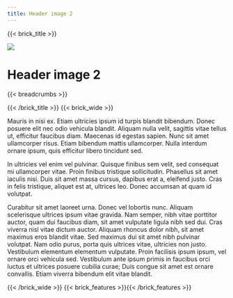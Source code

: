 ```yaml
---
title: Header image 2
---
```

{{< brick_title >}}

![](/uploads/photos/bricks.png)

# Header image 2

{{< breadcrumbs >}}

{{< /brick_title >}}
{{< brick_wide >}}

Mauris in nisi ex. Etiam ultricies ipsum id turpis blandit bibendum. Donec posuere elit nec odio vehicula blandit. Aliquam nulla velit, sagittis vitae tellus ut, efficitur faucibus diam. Maecenas id egestas sapien. Nunc sit amet ullamcorper risus. Etiam bibendum mattis ullamcorper. Nulla interdum ornare ipsum, quis efficitur libero tincidunt sed.

In ultricies vel enim vel pulvinar. Quisque finibus sem velit, sed consequat mi ullamcorper vitae. Proin finibus tristique sollicitudin. Phasellus sit amet iaculis nisi. Duis sit amet massa cursus, dapibus erat a, eleifend justo. Cras in felis tristique, aliquet est at, ultrices leo. Donec accumsan at quam id volutpat.

Curabitur sit amet laoreet urna. Donec vel lobortis nunc. Aliquam scelerisque ultrices ipsum vitae gravida. Nam semper, nibh vitae porttitor auctor, quam dui faucibus diam, sit amet vulputate ligula nibh sed dui. Cras viverra nisl vitae dictum auctor. Aliquam rhoncus dolor nibh, sit amet maximus eros blandit vitae. Sed maximus dui sit amet nibh pulvinar volutpat. Nam odio purus, porta quis ultrices vitae, ultricies non justo. Vestibulum elementum elementum vulputate. Proin facilisis ipsum ipsum, vel ornare orci vehicula sed. Vestibulum ante ipsum primis in faucibus orci luctus et ultrices posuere cubilia curae; Duis congue sit amet est ornare convallis. Etiam viverra bibendum elit vitae blandit. 

{{< /brick_wide >}}
{{< brick_features >}}{{< /brick_features >}}